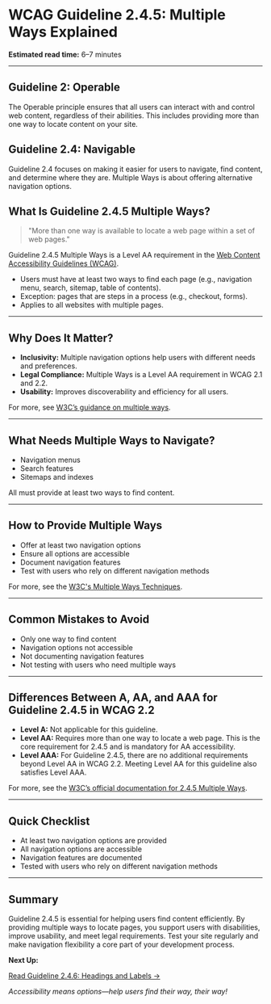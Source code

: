 <!--
title: WCAG Guideline 2.4.5: Multiple Ways Explained
series: Making the Web Accessible for All
description: A practical guide to WCAG Guideline 2.4.5 (Multiple Ways)—what it means, why it matters, and how to provide more than one way to locate a web page within a set of pages.
keywords: wcag 2.4.5, multiple ways, navigation, accessibility, web standards, digital inclusion
image: WCAG-Series-2-4-5.png
imageAlt: Blue text on yellow background saying, "Web Content Accessibiilty Guiedlines (WCAG) 2.4.5 Explained, Multiple Ways"
status: published
date: 2025-07-03
-->

# **WCAG Guideline 2.4.5: Multiple Ways Explained**

**Estimated read time:** 6–7 minutes

---

## **Guideline 2: Operable**

The Operable principle ensures that all users can interact with and control web content, regardless of their abilities. This includes providing more than one way to locate content on your site.

## **Guideline 2.4: Navigable**

Guideline 2.4 focuses on making it easier for users to navigate, find content, and determine where they are. Multiple Ways is about offering alternative navigation options.

## **What Is Guideline 2.4.5 Multiple Ways?**

<!-- [Illustration: User choosing between navigation menu, search, and sitemap] -->

> "More than one way is available to locate a web page within a set of web pages."

Guideline 2.4.5 Multiple Ways is a Level AA requirement in the [Web Content Accessibility Guidelines (WCAG)](https://www.w3.org/WAI/WCAG22/quickref/#multiple-ways).

- Users must have at least two ways to find each page (e.g., navigation menu, search, sitemap, table of contents).
- Exception: pages that are steps in a process (e.g., checkout, forms).
- Applies to all websites with multiple pages.

---

## **Why Does It Matter?**

<!-- [Infographic: User using search, navigation, and sitemap] -->

- **Inclusivity:** Multiple navigation options help users with different needs and preferences.
- **Legal Compliance:** Multiple Ways is a Level AA requirement in WCAG 2.1 and 2.2.
- **Usability:** Improves discoverability and efficiency for all users.

For more, see [W3C’s guidance on multiple ways](https://www.w3.org/WAI/WCAG22/Understanding/multiple-ways.html).

---

## **What Needs Multiple Ways to Navigate?**

<!-- [Grid: Navigation, search, sitemap, all with navigation icons] -->

- Navigation menus
- Search features
- Sitemaps and indexes

All must provide at least two ways to find content.

---

## **How to Provide Multiple Ways**

<!-- [Side-by-side code snippets: Navigation menu, search bar, sitemap]
[Example: Settings panel for navigation options] -->

- Offer at least two navigation options
- Ensure all options are accessible
- Document navigation features
- Test with users who rely on different navigation methods

For more, see the [W3C's Multiple Ways Techniques](https://www.w3.org/WAI/WCAG22/Techniques/general/G125).

---

## **Common Mistakes to Avoid**

<!-- [Do/Don't graphic: Left side with multiple navigation options, right side with only one] -->

- Only one way to find content
- Navigation options not accessible
- Not documenting navigation features
- Not testing with users who need multiple ways

---

## **Differences Between A, AA, and AAA for Guideline 2.4.5 in WCAG 2.2**

<!-- [Infographic: Three columns labeled A, AA, AAA with example requirements for each] -->

- **Level A:** Not applicable for this guideline.
- **Level AA:** Requires more than one way to locate a web page. This is the core requirement for 2.4.5 and is mandatory for AA accessibility.
- **Level AAA:** For Guideline 2.4.5, there are no additional requirements beyond Level AA in WCAG 2.2. Meeting Level AA for this guideline also satisfies Level AAA.

For more, see the [W3C’s official documentation for 2.4.5 Multiple Ways](https://www.w3.org/WAI/WCAG22/Understanding/multiple-ways.html).

---

## **Quick Checklist**

<!-- [Checklist graphic: Icons for each item (navigation, search, sitemap, etc.)] -->

- At least two navigation options are provided
- All navigation options are accessible
- Navigation features are documented
- Tested with users who rely on different navigation methods

---

## **Summary**

<!-- [Illustration: User choosing between navigation options in a web app] -->

Guideline 2.4.5 is essential for helping users find content efficiently. By providing multiple ways to locate pages, you support users with disabilities, improve usability, and meet legal requirements. Test your site regularly and make navigation flexibility a core part of your development process.

**Next Up:**

[Read Guideline 2.4.6: Headings and Labels →](WCAG-Guideline-2-4-6-Headings-and-Labels-Explained)

*Accessibility means options—help users find their way, their way!*
